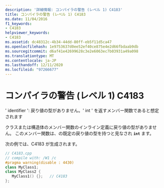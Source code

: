 ```yaml
---
description: '詳細情報: コンパイラの警告 (レベル 1) C4183'
title: コンパイラの警告 (レベル 1) C4183
ms.date: 11/04/2016
f1_keywords:
- C4183
helpviewer_keywords:
- C4183
ms.assetid: dc48312c-4b34-44dd-80ff-eb5f11d5ca47
ms.openlocfilehash: 1e9753637d0ee52ef40ce875e4e2d66fbdaab9db
ms.sourcegitcommit: d6af41e42699628c3e2e6063ec7b03931a49a098
ms.translationtype: MT
ms.contentlocale: ja-JP
ms.lasthandoff: 12/11/2020
ms.locfileid: "97266677"
---
```

# <a name="compiler-warning-level-1-c4183"></a>コンパイラの警告 (レベル 1) C4183

' identifier ': 戻り値の型がありません。' int ' を返すメンバー関数であると想定されます

クラスまたは構造体のメンバー関数のインライン定義に戻り値の型がありません。 このメンバー関数は、の既定の戻り値の型を持つと見なされ **`int`** ます。

次の例では、C4183 が生成されます。

```cpp
// C4183.cpp
// compile with: /W1 /c
#pragma warning(disable : 4430)
class MyClass1;
class MyClass2 {
   MyClass1() {};   // C4183
};
```
